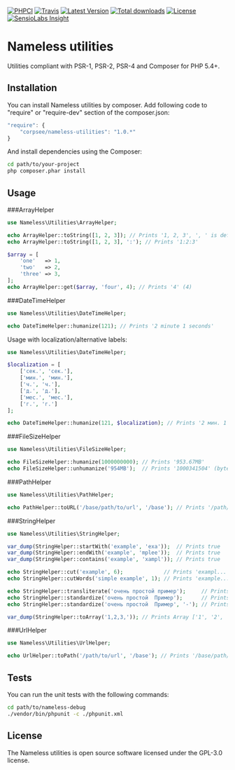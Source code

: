 [![PHPCI](http://phpci.corpsee.com/build-status/image/8?branch=master&label=PHPCI&style=flat-square)](http://phpci.corpsee.com/build-status/view/8?branch=master)
[![Travis](https://img.shields.io/travis/corpsee/nameless-utilities/master.svg?label=Travis&style=flat-square)](https://travis-ci.org/corpsee/nameless-utilities?branch=master)
[![Latest Version](https://img.shields.io/packagist/v/corpsee/nameless-utilities.svg?label=Version&style=flat-square)](https://packagist.org/packages/corpsee/nameless-utilities)
[![Total downloads](https://img.shields.io/packagist/dt/corpsee/nameless-utilities.svg?label=Downloads&style=flat-square)](https://packagist.org/packages/corpsee/nameless-utilities)
[![License](https://img.shields.io/packagist/l/corpsee/nameless-utilities.svg?label=License&style=flat-square)](https://packagist.org/packages/corpsee/nameless-utilities)
[![SensioLabs Insight](https://img.shields.io/sensiolabs/i/b0f43135-8362-4601-8a11-aff023fe3815.svg?label=Insight&style=flat-square)](https://insight.sensiolabs.com/projects/b0f43135-8362-4601-8a11-aff023fe3815)

Nameless utilities
==================

Utilities compliant with PSR-1, PSR-2, PSR-4 and Composer for PHP 5.4+.

Installation
------------

You can install Nameless utilities by composer. Add following code to "require" or "require-dev" section of the composer.json:

```javascript
"require": {
    "corpsee/nameless-utilities": "1.0.*"
}
```

And install dependencies using the Composer:

```bash
cd path/to/your-project
php composer.phar install
```

Usage
-----

###ArrayHelper

```php
use Nameless\Utilities\ArrayHelper;

echo ArrayHelper::toString([1, 2, 3]); // Prints '1, 2, 3', ', ' is default separator
echo ArrayHelper::toString([1, 2, 3], ':'); // Prints '1:2:3'

$array = [
    'one'   => 1,
    'two'   => 2,
    'three' => 3,
];
echo ArrayHelper::get($array, 'four', 4); // Prints '4' (4)
```

###DateTimeHelper

```php
use Nameless\Utilities\DateTimeHelper;

echo DateTimeHelper::humanize(121); // Prints '2 minute 1 seconds'
```

Usage with localization/alternative labels:

```php
use Nameless\Utilities\DateTimeHelper;

$localization = [
    ['сек.', 'сек.'],
    ['мин.', 'мин.'],
    ['ч.', 'ч.'],
    ['д.', 'д.'],
    ['мес.', 'мес.'],
    ['г.', 'г.']
];

echo DateTimeHelper::humanize(121, $localization); // Prints '2 мин. 1 сек.'
```

###FileSizeHelper

```php
use Nameless\Utilities\FileSizeHelper;

echo FileSizeHelper::humanize(1000000000); // Prints '953.67MB'
echo FileSizeHelper::unhumanize('954MB');  // Prints '1000341504' (bytes)
```

###PathHelper

```php
use Nameless\Utilities\PathHelper;

echo PathHelper::toURL('/base/path/to/url', '/base'); // Prints '/path/to/url'
```

###StringHelper

```php
use Nameless\Utilities\StringHelper;

var_dump(StringHelper::startWith('example', 'exa'));  // Prints true
var_dump(StringHelper::endWith('example', 'mplee'));  // Prints true
var_dump(StringHelper::contains('example', 'xampl')); // Prints true

echo StringHelper::cut('example', 6);             // Prints 'exampl...', '...' is default suffix
echo StringHelper::cutWords('simple example', 1); // Prints 'example...', '...' is default suffix

echo StringHelper::transliterate('очень простой пример');     // Prints transliterated 'ochen prostoj primer'
echo StringHelper::standardize('очень простой  Пример');      // Prints standardizated 'ochen_prostoj_primer', '_' is default words separator
echo StringHelper::standardize('очень простой  Пример', '-'); // Prints 'ochen-prostoj-primer', use '-' for slugify string

var_dump(StringHelper::toArray('1,2,3,')); // Prints Array ['1', '2', '3'], ',' is default separator
```

###UrlHelper

```php
use Nameless\Utilities\UrlHelper;

echo UrlHelper::toPath('/path/to/url', '/base'); // Prints '/base/path/to/url'
```


Tests
-----

You can run the unit tests with the following commands:

```bash
cd path/to/nameless-debug
./vendor/bin/phpunit -c ./phpunit.xml
```

License
-------

The Nameless utilities is open source software licensed under the GPL-3.0 license.
